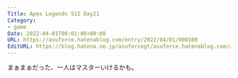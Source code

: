 ```yaml
---
Title: Apex Legends S12 Day21
Category:
- game
Date: 2022-04-01T00:01:00+09:00
URL: https://asuforce.hatenablog.com/entry/2022/04/01/000100
EditURL: https://blog.hatena.ne.jp/asuforcegt/asuforce.hatenablog.com/atom/entry/13574176438078943999
---
```


まぁまぁだった、一人はマスターいけるかも。
